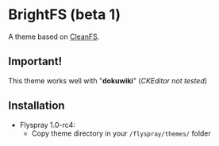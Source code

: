 BrightFS (beta 1)
========

A theme based on [CleanFS](../CleanFS/README.md).

Important!
----------
This theme works well with "**dokuwiki**" (_CKEditor not tested_)

Installation
------------
- Flyspray 1.0-rc4:
  - Copy theme directory in your `/flyspray/themes/` folder
